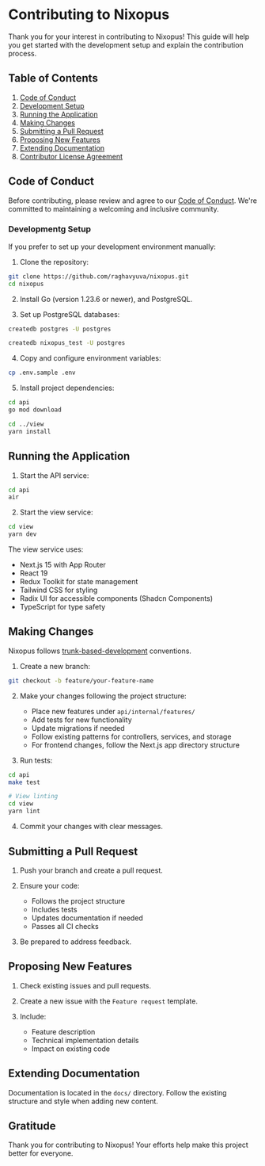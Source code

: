 # Contributing to Nixopus

Thank you for your interest in contributing to Nixopus! This guide will help you get started with the development setup and explain the contribution process.

## Table of Contents

1. [Code of Conduct](#code-of-conduct)
2. [Development Setup](#development-setup)
3. [Running the Application](#running-the-application)
4. [Making Changes](#making-changes)
5. [Submitting a Pull Request](#submitting-a-pull-request)
6. [Proposing New Features](#proposing-new-features)
7. [Extending Documentation](#extending-documentation)
8. [Contributor License Agreement](#contributor-license-agreement)

## Code of Conduct

Before contributing, please review and agree to our [Code of Conduct](/code-of-conduct/index.md). We're committed to maintaining a welcoming and inclusive community.

### Developmentg Setup

If you prefer to set up your development environment manually:

1. Clone the repository:
```bash
git clone https://github.com/raghavyuva/nixopus.git
cd nixopus
```

2. Install Go (version 1.23.6 or newer), and PostgreSQL.

3. Set up PostgreSQL databases:
```bash
createdb postgres -U postgres

createdb nixopus_test -U postgres
```

4. Copy and configure environment variables:
```bash
cp .env.sample .env
```

5. Install project dependencies:
```bash
cd api
go mod download

cd ../view
yarn install
```

## Running the Application
1. Start the API service:
```bash
cd api
air
```

2. Start the view service:
```bash
cd view
yarn dev
```

The view service uses:
- Next.js 15 with App Router
- React 19
- Redux Toolkit for state management
- Tailwind CSS for styling
- Radix UI for accessible components (Shadcn Components)
- TypeScript for type safety

## Making Changes
Nixopus follows [trunk-based-development](https://www.atlassian.com/continuous-delivery/continuous-integration/trunk-based-development) conventions.

1. Create a new branch:
```bash
git checkout -b feature/your-feature-name
```

2. Make your changes following the project structure:
   - Place new features under `api/internal/features/`
   - Add tests for new functionality
   - Update migrations if needed
   - Follow existing patterns for controllers, services, and storage
   - For frontend changes, follow the Next.js app directory structure

3. Run tests:
```bash
cd api
make test

# View linting
cd view
yarn lint
```

4. Commit your changes with clear messages.

## Submitting a Pull Request

1. Push your branch and create a pull request.

2. Ensure your code:
   - Follows the project structure
   - Includes tests
   - Updates documentation if needed
   - Passes all CI checks

3. Be prepared to address feedback.

## Proposing New Features

1. Check existing issues and pull requests.

2. Create a new issue with the `Feature request` template.

3. Include:
   - Feature description
   - Technical implementation details
   - Impact on existing code

## Extending Documentation

Documentation is located in the `docs/` directory. Follow the existing structure and style when adding new content.

## Gratitude
Thank you for contributing to Nixopus! Your efforts help make this project better for everyone.